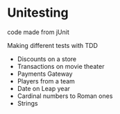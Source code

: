 # Unitesting
code made from jUnit

Making different tests with TDD

- Discounts on a store
- Transactions on movie theater
- Payments Gateway
- Players from a team
- Date on Leap year 
- Cardinal numbers to Roman ones
- Strings 
